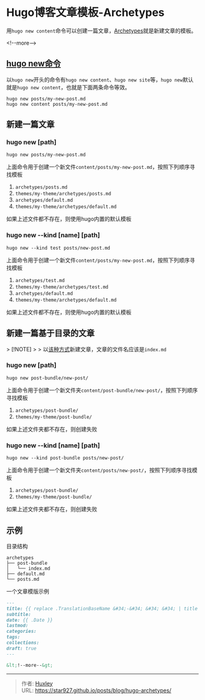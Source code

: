 # Hugo博客文章模板-Archetypes

用`hugo new content`命令可以创建一篇文章，[Archetypes](https://gohugo.io/content-management/archetypes/)就是新建文章的模板。

&lt;!--more--&gt;

## [hugo new命令](https://gohugo.io/commands/hugo_new/)

以`hugo new`开头的命令有`hugo new content`、`hugo new site`等，`hugo new`默认就是`hugo new content`，也就是下面两条命令等效。

```shell
hugo new posts/my-new-post.md
hugo new content posts/my-new-post.md
```

## 新建一篇文章

### hugo new [path]

```shell
hugo new posts/my-new-post.md
```

上面命令用于创建一个新文件`content/posts/my-new-post.md`，按照下列顺序寻找模板

1. `archetypes/posts.md`
2. `themes/my-theme/archetypes/posts.md`
3. `archetypes/default.md`
4. `themes/my-theme/archetypes/default.md`

如果上述文件都不存在，则使用hugo内置的默认模板

### hugo new --kind [name] [path]

```shell
hugo new --kind test posts/new-post.md
```

上面命令用于创建一个新文件`content/posts/my-new-post.md`，按照下列顺序寻找模板

1. `archetypes/test.md`
2. `themes/my-theme/archetypes/test.md`
3. `archetypes/default.md`
4. `themes/my-theme/archetypes/default.md`

如果上述文件都不存在，则使用hugo内置的默认模板

## 新建一篇基于目录的文章

&gt; [!NOTE]
&gt;
&gt; 以[该种方式](https://gohugo.io/content-management/page-bundles/#leaf-bundles)新建文章，文章的文件名应该是`index.md`

### hugo new [path]

```shell
hugo new post-bundle/new-post/
```

上面命令用于创建一个新文件夹`content/post-bundle/new-post/`，按照下列顺序寻找模板

1. `archetypes/post-bundle/`
2. `themes/my-theme/post-bundle/`

如果上述文件夹都不存在，则创建失败

### hugo new --kind [name] [path]

```shell
hugo new --kind post-bundle posts/new-post/
```

上面命令用于创建一个新文件夹`content/posts/new-post/`，按照下列顺序寻找模板

1. `archetypes/post-bundle/`
2. `themes/my-theme/post-bundle/`

如果上述文件夹都不存在，则创建失败

## 示例

目录结构

```
archetypes
├── post-bundle
│   └── index.md
├── default.md
└── posts.md
```

一个文章模版示例

```markdown
---
title: {{ replace .TranslationBaseName &#34;-&#34; &#34; &#34; | title }}
subtitle:
date: {{ .Date }}
lastmod:
categories:
tags:
collections:
draft: true
---

&lt;!--more--&gt;

```


---

> 作者: [Huxley](https://star927.github.io/)  
> URL: https://star927.github.io/posts/blog/hugo-archetypes/  

